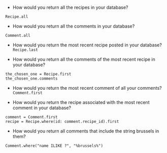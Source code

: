 * How would you return all the recipes in your database?

`Recipe.all`

* How would you return all the comments in your database?

`Comment.all`

* How would you return the most recent recipe posted in your database?
`Recipe.last`

* How would you return all the comments of the most recent recipe in your database?
```
the_chosen_one = Recipe.first
the_chosen_one.comments
```

* How would you return the most recent comment of all your comments?
`Comment.first`

* How would you return the recipe associated with the most recent comment in your database?
```
comment = Comment.first
recipe = Recipe.where(id: comment.recipe_id).first
```

* How would you return all comments that include the string brussels in them?

`Comment.where("name ILIKE ?", "%brussels%")`
